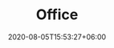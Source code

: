 ---
title:  "Office"
date:   2020-08-05T15:53:27+06:00
draft: false
description: "This is meta description"
weight: 5
intro: "Shimokitazawa, where Beiji has an office, is a very comfortable city with good transportation and many restaurants where you can go for lunch. The office is located in a beautiful glass building, a 3-minute walk from the station. Imagine what it would be like to work at Bage every day."
---